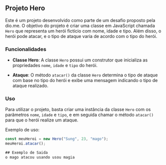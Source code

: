 ## Projeto Hero

Este é um projeto desenvolvido como parte de um desafio proposto pela dio.me. O objetivo do projeto é criar uma classe em JavaScript chamada `Hero` que representa um herói fictício com nome, idade e tipo. Além disso, o herói pode atacar, e o tipo de ataque varia de acordo com o tipo do herói.

### Funcionalidades

- **Classe Hero**: A classe `Hero` possui um construtor que inicializa as propriedades `nome`, `idade` e `tipo` do herói.
  
- **Ataque**: O método `atacar()` da classe `Hero` determina o tipo de ataque com base no tipo do herói e exibe uma mensagem indicando o tipo de ataque realizado.

### Uso

Para utilizar o projeto, basta criar uma instância da classe `Hero` com os parâmetros `nome`, `idade` e `tipo`, e em seguida chamar o método `atacar()` para que o herói realize um ataque.

Exemplo de uso:

```javascript
const meuHeroi = new Hero("Sung", 23, "mago");
meuHeroi.atacar();

## Exemplo de Saida 
o mago atacou usando usou magia
